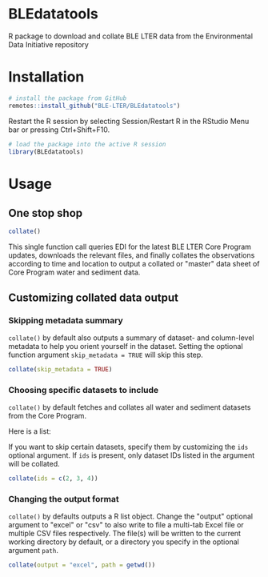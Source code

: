 # BLEdatatools
R package to download and collate BLE LTER data from the Environmental Data Initiative repository

# Installation

```r
# install the package from GitHub
remotes::install_github("BLE-LTER/BLEdatatools")
```

Restart the R session by selecting Session/Restart R in the RStudio Menu bar or pressing Ctrl+Shift+F10. 

```r
# load the package into the active R session
library(BLEdatatools)
```

# Usage

## One stop shop

```r
collate()
```

This single function call queries EDI for the latest BLE LTER Core Program updates, downloads the relevant files, and finally collates the observations according to time and location to output a collated or "master" data sheet of Core Program water and sediment data. 

## Customizing collated data output

### Skipping metadata summary

`collate()` by default also outputs a summary of dataset- and column-level metadata to help you orient yourself in the dataset. Setting the optional function argument `skip_metadata = TRUE` will skip this step.

```r
collate(skip_metadata = TRUE)
```

### Choosing specific datasets to include

`collate()` by default fetches and collates all water and sediment datasets from the Core Program.

Here is a list:

If you want to skip certain datasets, specify them by customizing the `ids` optional argument. If `ids` is present, only dataset IDs listed in the argument will be collated.

```r
collate(ids = c(2, 3, 4))
```

### Changing the output format

`collate()` by defaults outputs a R list object. Change the "output" optional argument to "excel" or "csv" to also write to file a multi-tab Excel file or multiple CSV files respectively. The file(s) will be written to the current working directory by default, or a directory you specify in the optional argument `path`.

```r
collate(output = "excel", path = getwd())
```

